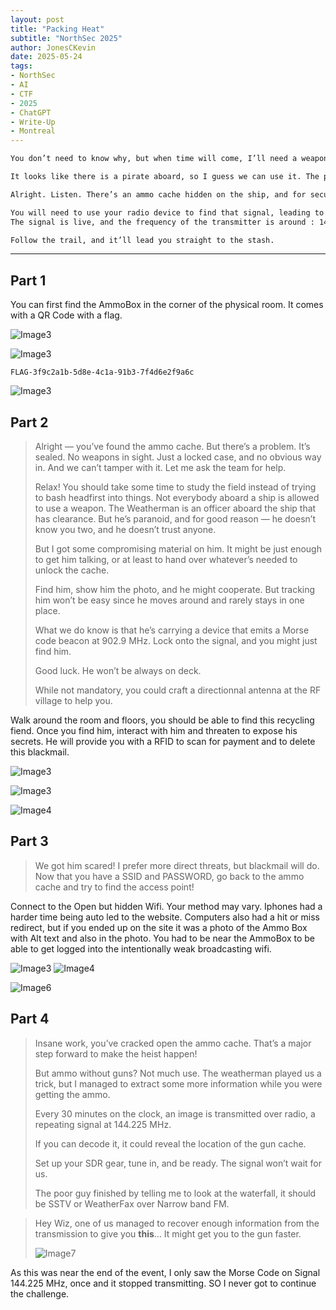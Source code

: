 ```yaml
---
layout: post
title: "Packing Heat"
subtitle: "NorthSec 2025"
author: JonesCKevin
date: 2025-05-24
tags:
- NorthSec
- AI
- CTF
- 2025
- ChatGPT
- Write-Up
- Montreal
---
```


```txt
You don’t need to know why, but when time will come, I’ll need a weapon and ammo. Bringing something onboard this high security ship was impossible, but we have a way out. There is a weapon on this ship, usable in extreme cases such as a pirate attack.

It looks like there is a pirate aboard, so I guess we can use it. The pirate is you, Wiz, you get it? Har har har.

Alright. Listen. There’s an ammo cache hidden on the ship, and for security protocol reasons, the cache is emitting a continuous signal to keep track of its location. This way, they know that the weapon is still onboard.

You will need to use your radio device to find that signal, leading to the ammo cache.
The signal is live, and the frequency of the transmitter is around : 146.565 MHz

Follow the trail, and it’ll lead you straight to the stash.
```

---

## Part 1

You can first find the AmmoBox in the corner of the physical room. It comes with a QR Code with a flag.

![Image3](1.png)

![Image3](2.png)

`FLAG-3f9c2a1b-5d8e-4c1a-91b3-7f4d6e2f9a6c`

![Image3](3.png)

## Part 2

> Alright — you’ve found the ammo cache. But there’s a problem.
It’s sealed. No weapons in sight. Just a locked case, and no obvious way in. And we can’t tamper with it. Let me ask the team for help.
>
> Relax! You should take some time to study the field instead of trying to bash headfirst into things. Not everybody aboard a ship is allowed to use a weapon. The Weatherman is an officer aboard the ship that has clearance. But he’s paranoid, and for good reason — he doesn’t know you two, and he doesn’t trust anyone.
>
> But I got some compromising material on him. It might be just enough to get him talking, or at least to hand over whatever’s needed to unlock the cache.
>
> Find him, show him the photo, and he might cooperate. But tracking him won’t be easy since he moves around and rarely stays in one place.
>
> What we do know is that he’s carrying a device that emits a Morse code beacon at 902.9 MHz. Lock onto the signal, and you might just find him.
>
> Good luck. He won’t be always on deck.
>
>While not mandatory, you could craft a directionnal antenna at the RF village to help you.

Walk around the room and floors, you should be able to find this recycling fiend. Once you find him, interact with him and threaten to expose his secrets. He will provide you with a RFID to scan for payment and to delete this blackmail.

![Image3](4.png)

![Image3](5.png)

![Image4](6.png)

## Part 3

> We got him scared! I prefer more direct threats, but blackmail will do. Now that you have a SSID and PASSWORD, go back to the ammo cache and try to find the access point!

Connect to the Open but hidden Wifi. Your method may vary. Iphones had a harder time being auto led to the website. Computers also had a hit or miss redirect, but if you ended up on the site it was a photo of the Ammo Box with Alt text and also in the photo. You had to be near the AmmoBox to be able to get logged into the intentionally weak broadcasting wifi.

![Image3](5.png)
![Image4](7.png)

![Image6](8.png)

## Part 4

>Insane work, you’ve cracked open the ammo cache. That’s a major step forward to make the heist happen!
>
>But ammo without guns? Not much use. The weatherman played us a trick, but I managed to extract some more information while you were getting the ammo.
>
>Every 30 minutes on the clock, an image is transmitted over radio, a repeating signal at 144.225 MHz.
>
>If you can decode it, it could reveal the location of the gun cache.
>
>Set up your SDR gear, tune in, and be ready. The signal won’t wait for us.
>
>The poor guy finished by telling me to look at the waterfall, it should be SSTV or WeatherFax over Narrow band FM.


> Hey Wiz, one of us managed to recover enough information from the transmission to give you **this**… It might get you to the gun faster.
>
>![Image7](9.png)

As this was near the end of the event, I only saw the Morse Code on Signal 144.225 MHz, once and it stopped transmitting. SO I never got to continue the challenge.
